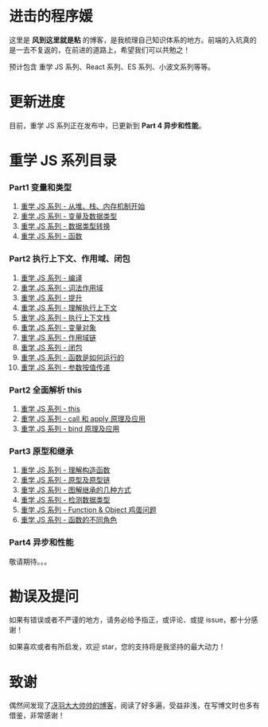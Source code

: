 # 进击的程序媛
这里是 **风到这里就是粘** 的博客，是我梳理自己知识体系的地方。前端的入坑真的是一去不复返的，在前进的道路上，希望我们可以共勉之！

预计包含 重学 JS 系列、React 系列、ES 系列、小波文系列等等。

# 更新进度
目前，重学 JS 系列正在发布中，已更新到 **Part 4 异步和性能**。

# 重学 JS 系列目录
### Part1 变量和类型
1. [重学 JS 系列 - 从堆、栈、内存机制开始](https://github.com/cxh0224/blog/blob/master/articles/%E9%87%8D%E5%AD%A6JS%E7%B3%BB%E5%88%97%20-%20%E4%BB%8E%E5%A0%86%E3%80%81%E6%A0%88%E3%80%81%E5%86%85%E5%AD%98%E6%9C%BA%E5%88%B6%E5%BC%80%E5%A7%8B.md)
2. [重学 JS 系列 - 变量及数据类型](https://github.com/cxh0224/blog/blob/master/articles/%E9%87%8D%E5%AD%A6JS%E7%B3%BB%E5%88%97%20-%20%E5%8F%98%E9%87%8F%E5%8F%8A%E6%95%B0%E6%8D%AE%E7%B1%BB%E5%9E%8B.md)
3. [重学 JS 系列 - 数据类型转换](https://github.com/cxh0224/blog/blob/master/articles/%E9%87%8D%E5%AD%A6JS%E7%B3%BB%E5%88%97%20-%20%E6%95%B0%E6%8D%AE%E7%B1%BB%E5%9E%8B%E8%BD%AC%E6%8D%A2.md)
4. [重学 JS 系列 - 函数](https://github.com/cxh0224/blog/blob/master/articles/%E9%87%8D%E5%AD%A6JS%E7%B3%BB%E5%88%97%20-%20%E5%87%BD%E6%95%B0.md)

### Part2 执行上下文、作用域、闭包
1. [重学 JS 系列 - 编译](https://github.com/cxh0224/blog/blob/master/articles/%E9%87%8D%E5%AD%A6JS%E7%B3%BB%E5%88%97%20-%20%E7%BC%96%E8%AF%91.md)
2. [重学 JS 系列 - 词法作用域](https://github.com/cxh0224/blog/blob/master/articles/%E9%87%8D%E5%AD%A6JS%E7%B3%BB%E5%88%97%20-%20%E8%AF%8D%E6%B3%95%E4%BD%9C%E7%94%A8%E5%9F%9F.md)
3. [重学 JS 系列 - 提升](https://github.com/cxh0224/blog/blob/master/articles/%E9%87%8D%E5%AD%A6JS%E7%B3%BB%E5%88%97%20-%20%E6%8F%90%E5%8D%87.md)
4. [重学 JS 系列 - 理解执行上下文](https://github.com/cxh0224/blog/blob/master/articles/%E9%87%8D%E5%AD%A6JS%E7%B3%BB%E5%88%97%20-%20%E7%90%86%E8%A7%A3%E6%89%A7%E8%A1%8C%E4%B8%8A%E4%B8%8B%E6%96%87.md)
5. [重学 JS 系列 - 执行上下文栈](https://github.com/cxh0224/blog/blob/master/articles/%E9%87%8D%E5%AD%A6JS%E7%B3%BB%E5%88%97%20-%20%E6%89%A7%E8%A1%8C%E4%B8%8A%E4%B8%8B%E6%96%87%E6%A0%88.md)
6. [重学 JS 系列 - 变量对象](https://github.com/cxh0224/blog/blob/master/articles/%E9%87%8D%E5%AD%A6JS%E7%B3%BB%E5%88%97%20-%20%E5%8F%98%E9%87%8F%E5%AF%B9%E8%B1%A1.md)
7. [重学 JS 系列 - 作用域链](https://github.com/cxh0224/blog/blob/master/articles/%E9%87%8D%E5%AD%A6JS%E7%B3%BB%E5%88%97%20-%20%E4%BD%9C%E7%94%A8%E5%9F%9F%E9%93%BE.md)
8. [重学 JS 系列 - 闭包](https://github.com/cxh0224/blog/blob/master/articles/%E9%87%8D%E5%AD%A6JS%E7%B3%BB%E5%88%97%20-%20%E9%97%AD%E5%8C%85.md)
10. [重学 JS 系列 - 函数是如何运行的](https://github.com/cxh0224/blog/blob/master/articles/%E9%87%8D%E5%AD%A6JS%E7%B3%BB%E5%88%97%20-%20%E5%87%BD%E6%95%B0%E6%98%AF%E5%A6%82%E4%BD%95%E8%BF%90%E8%A1%8C%E7%9A%84.md)
11. [重学 JS 系列 - 参数按值传递](https://github.com/cxh0224/blog/blob/master/articles/%E9%87%8D%E5%AD%A6JS%E7%B3%BB%E5%88%97%20-%20%E5%8F%82%E6%95%B0%E6%8C%89%E5%80%BC%E4%BC%A0%E9%80%92.md)

### Part2 全面解析 this
1. [重学 JS 系列 - this](https://github.com/cxh0224/blog/blob/master/articles/%E9%87%8D%E5%AD%A6JS%E7%B3%BB%E5%88%97%20-%20this.md)
2. [重学 JS 系列 - call 和 apply 原理及应用](https://github.com/cxh0224/blog/blob/master/articles/%E9%87%8D%E5%AD%A6JS%E7%B3%BB%E5%88%97%20-%20call%20%E5%92%8C%20apply%20%E5%8E%9F%E7%90%86%E5%8F%8A%E5%BA%94%E7%94%A8.md)
3. [重学 JS 系列 - bind 原理及应用](https://github.com/cxh0224/blog/blob/master/articles/%E9%87%8D%E5%AD%A6JS%E7%B3%BB%E5%88%97%20-%20bind%20%E5%8E%9F%E7%90%86%E5%8F%8A%E5%BA%94%E7%94%A8.md)

### Part3 原型和继承
1. [重学 JS 系列 - 理解构造函数](https://github.com/cxh0224/blog/blob/master/articles/%E9%87%8D%E5%AD%A6JS%E7%B3%BB%E5%88%97%20-%20%E7%90%86%E8%A7%A3%E6%9E%84%E9%80%A0%E5%87%BD%E6%95%B0.md)
2. [重学 JS 系列 - 原型及原型链](https://github.com/cxh0224/blog/blob/master/articles/%E9%87%8D%E5%AD%A6JS%E7%B3%BB%E5%88%97%20-%20%E5%8E%9F%E5%9E%8B%E5%8F%8A%E5%8E%9F%E5%9E%8B%E9%93%BE.md)
3. [重学 JS 系列 - 图解继承的几种方式](https://github.com/cxh0224/blog/blob/master/articles/%E9%87%8D%E5%AD%A6JS%E7%B3%BB%E5%88%97%20-%20%E5%9B%BE%E8%A7%A3%E7%BB%A7%E6%89%BF%E7%9A%84%E5%87%A0%E7%A7%8D%E6%96%B9%E5%BC%8F.md)
4. [重学 JS 系列 - 检测数据类型](https://github.com/cxh0224/blog/blob/master/articles/%E9%87%8D%E5%AD%A6JS%E7%B3%BB%E5%88%97%20-%20%E6%A3%80%E6%B5%8B%E6%95%B0%E6%8D%AE%E7%B1%BB%E5%9E%8B.md)
5. [重学 JS 系列 - Function & Object 鸡蛋问题](https://github.com/cxh0224/blog/blob/master/articles/%E9%87%8D%E5%AD%A6JS%E7%B3%BB%E5%88%97%20-%20Function%20%26%20Object%20%E9%B8%A1%E8%9B%8B%E9%97%AE%E9%A2%98.md)
6. [重学 JS 系列 - 函数的不同角色](https://github.com/cxh0224/blog/blob/master/articles/%E9%87%8D%E5%AD%A6JS%E7%B3%BB%E5%88%97%20-%20%E5%87%BD%E6%95%B0%E7%9A%84%E4%B8%8D%E5%90%8C%E8%A7%92%E8%89%B2.md)

### Part4 异步和性能
<!-- 
1. [重学 JS 系列 - JS是单线程的](https://github.com/cxh0224/blog/issues/2)
2. [重学 JS 系列 - 任务队列及Event-loop](https://github.com/cxh0224/blog/issues/2)
3. [重学 JS 系列 - 宏任务和微任务](https://github.com/cxh0224/blog/issues/2)
4. [重学 JS 系列 - AJAX及跨域](https://github.com/cxh0224/blog/issues/2)
5. 重学 JS 系列 - DOM
6. 重学 JS 系列 - 事件机制 -->
敬请期待。。。


<!-- # JS 专题系列目录
- JS专题系列（1）- 字符串（回流等）
- JS专题系列（2）- 数组（去重、扁平化、最值等）
- JS专题系列（3）- 深浅拷贝
- JS专题系列（4）- 防抖、节流
- JS专题系列（5）- 性能优化
- JS专题系列（6）- 正则 -->



# 勘误及提问
如果有错误或者不严谨的地方，请务必给予指正，或评论、或提 issue，都十分感谢！

如果喜欢或者有所启发，欢迎 star，您的支持将是我坚持的最大动力！


# 致谢
偶然间发现了[冴羽大大帅帅的博客](https://github.com/mqyqingfeng/Blog)，阅读了好多遍，受益非浅，在写博文时也多有借鉴，非常感谢！


